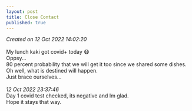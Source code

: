 ```yaml
---
layout: post
title: Close Contact
published: true
---
```

_Created on 12 Oct 2022 14:02:20_
<br>
<br>
My lunch kaki got covid+ today 😷
<br>
Oppsy...
<br>
80 percent probability that we will get it too since we shared some dishes.
<br>
Oh well, what is destined will happen.
<br>
Just brace ourselves...
<br>
<br>
_12 Oct 2022 23:37:46_
<br>
Day 1 covid test checked, its negative and Im glad.
<br>
Hope it stays that way.
